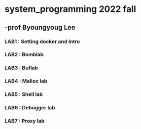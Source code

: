 # system_programming 2022 fall

## -prof Byoungyoug Lee

### LAB1 : Setting docker and Intro

### LAB2 : Bomblab

### LAB3 : Buflab

### LAB4 : Malloc lab

### LAB5 : Shell lab

### LAB6 : Debugger lab

### LAB7 : Proxy lab
